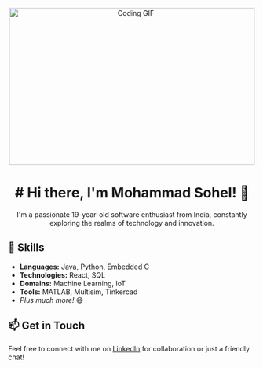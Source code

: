 <p align="center">
  <img src="https://github.com/abhisheknaiidu/abhisheknaiidu/blob/master/code.gif?raw=true" alt="Coding GIF" width="500" height="320" />
</p>


<h1 align="center"># Hi there, I'm Mohammad Sohel! 👋</h1>

<p align="center">I'm a passionate 19-year-old software enthusiast from India, constantly exploring the realms of technology and innovation.</p>

## 💼 Skills

- **Languages:** Java, Python, Embedded C
- **Technologies:** React, SQL
- **Domains:** Machine Learning, IoT
- **Tools:** MATLAB, Multisim, Tinkercad
- *Plus much more!* 😄

## 📫 Get in Touch

Feel free to connect with me on [LinkedIn](https://www.linkedin.com/in/sohel0) for collaboration or just a friendly chat!

